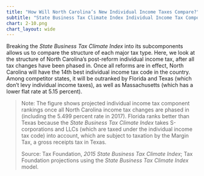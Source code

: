 ```yaml
---
title: "How Will North Carolina’s New Individual Income Taxes Compare?"
subtitle: "State Business Tax Climate Index Individual Income Tax Component Rankings, North Carolina and Competitor States (Projected)"
chart: 2-10.png
chart_layout: wide
---
```

Breaking the *State Business Tax Climate Index* into its subcomponents allows us to compare the structure of each major tax type. Here, we look at the structure of North Carolina’s post-reform individual income tax, after all tax changes have been phased in. Once all reforms are in effect, North Carolina will have the 14th best individual income tax code in the country. Among competitor states, it will be outranked by Florida and Texas (which don’t levy individual income taxes), as well as Massachusetts (which has a lower flat rate at 5.15 percent).

> Note: The figure shows projected individual income tax component rankings once all North Carolina income tax changes are phased in (including the 5.499 percent rate in 2017). Florida ranks better than Texas because the *State Business Tax Climate Index* takes S-corporations and LLCs (which are taxed under the individual income tax code) into account, which are subject to taxation by the Margin Tax, a gross receipts tax in Texas.
>
> Source: Tax Foundation, *2015 State Business Tax Climate Index*; Tax Foundation projections using the *State Business Tax Climate Index* model.
